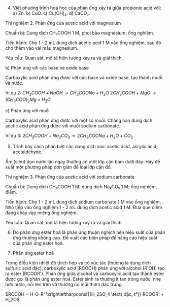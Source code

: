 4. Viết phương trình hoá học của phản ứng xảy ra giữa propionic acid với:
a) Zn.
b) CuO.
c) Cu(OH)₂.
d) CaCO₃.

Thí nghiệm 2. Phản ứng của acetic acid với magnesium

Chuẩn bị: Dung dịch CH₃COOH 1 M, phoi bào magnesium; ống nghiệm.

Tiến hành: Cho 1 - 2 mL dung dịch acetic acid 1 M vào ống nghiệm, sau đó cho thêm vào vài mẩu magnesium.

Yêu cầu: Quan sát, mô tả hiện tượng xảy ra và giải thích.

b) Phản ứng với các base và oxide base

Carboxylic acid phản ứng được với các base và oxide base, tạo thành muối và nước.

Ví dụ 2:
$CH_3COOH + NaOH \rightarrow CH_3COONa + H_2O$
$2CH_3COOH + MgO \rightarrow (CH_3COO)_2Mg + H_2O$

c) Phản ứng với muối

Carboxylic acid phản ứng được với một số muối. Chẳng hạn dung dịch acetic acid phản ứng được với muối sodium carbonate.

Ví dụ 3:
$2CH_3COOH + Na_2CO_3 \rightarrow 2CH_3COONa + H_2O + CO_2$

5. Trình bày cách phân biệt các dung dịch sau: acetic acid, acrylic acid, acetaldehyde.

Ẩm (siêu) dụn nước lâu ngày thường có một lớp cặn bám dưới đáy. Hãy đề xuất một phương pháp đơn giản để loại lớp cặn đó.

Thí nghiệm 3. Phản ứng của acetic acid với sodium carbonate

Chuẩn bị: Dung dịch CH₃COOH 1 M, dung dịch Na₂CO₃ 1 M; ống nghiệm, điếm.

Tiến hành: Cho 1 - 2 mL dung dịch sodium carbonate 1 M vào ống nghiệm. Nhỏ tiếp vào ống nghiệm 1 - 2 mL dung dịch acetic acid 1 M. Đưa que diêm đang cháy vào miệng ống nghiệm.

Yêu cầu: Quan sát, mô tả hiện tượng xảy ra và giải thích.

6. Do phản ứng ester hoá là phản ứng thuận nghịch nên hiệu suất của phản ứng thường không cao. Đề xuất các biện pháp để nâng cao hiệu suất của phản ứng ester hoá.

2. Phản ứng ester hoá

Trong điều kiện nhiệt độ thích hợp và có xúc tác (thường là dung dịch sulfuric acid đặc), carboxylic acid (RCOOH) phản ứng với alcohol (R'OH) tạo ra ester (RCOOR'). Phản ứng giữa alcohol và carboxylic acid tạo thành ester được gọi là phản ứng ester hoá. Ester sinh ra thường ít tan trong nước, nhẹ hơn nước, nổi lên trên và thường có mùi thơm đặc trưng.

$RCOOH + H-O-R' \xrightleftharpoons[]{H_2SO_4 \text{ đặc, t°}} RCOOR' + H_2O$